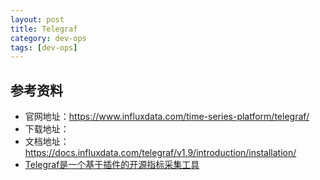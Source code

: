```yaml
---
layout: post
title: Telegraf
category: dev-ops
tags: [dev-ops]
---
```


## 参考资料
- 官网地址：https://www.influxdata.com/time-series-platform/telegraf/
- 下载地址：
- 文档地址：https://docs.influxdata.com/telegraf/v1.9/introduction/installation/
- [Telegraf是一个基于插件的开源指标采集工具](https://blog.csdn.net/qq_44766883/article/details/131496094)
